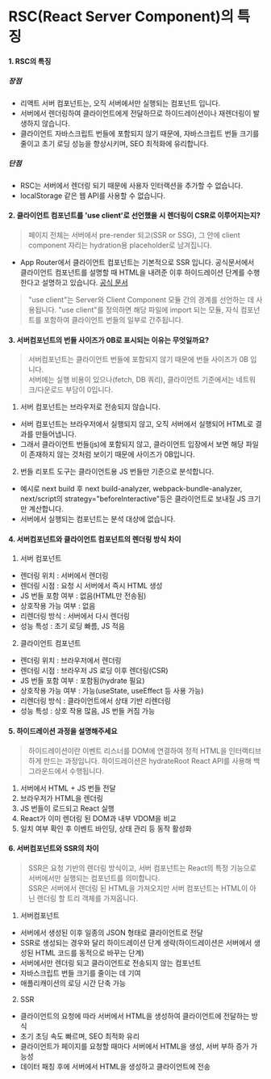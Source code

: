 # RSC(React Server Component)의 특징

#### 1. RSC의 특징

##### 장점

- 리액트 서버 컴포넌트는, 오직 서버에서만 실행되는 컴포넌트 입니다.
- 서버에서 렌더링하여 클라이언트에게 전달하므로 하이드레이션이나 재렌더링이 발생하지 않습니다.
- 클라이언트 자바스크립트 번들에 포함되지 않기 때문에, 자바스크립트 번들 크기를 줄이고 초기 로딩 성능을 향상시키며, SEO 최적화에 유리합니다.

##### 단점

- RSC는 서버에서 렌더링 되기 때문에 사용자 인터랙션을 추가할 수 없습니다.
- localStorage 같은 웹 API를 사용할 수 없습니다.

#### 2. 클라이언트 컴포넌트를 'use client'로 선언했을 시 렌더링이 CSR로 이루어지는지?

> 페이지 전체는 서버에서 pre-render 되고(SSR or SSG), 그 안에 client component 자리는 hydration용 placeholder로 남겨집니다.

- App Router에서 클라이언트 컴포넌트는 기본적으로 SSR 입니다. 공식문서에서 클라이언트 컴포넌트를 설명할 때 HTML을 내려준 이후 하이드레이션 단계를 수행한다고 설명하고 있습니다.
[공식 문서](https://nextjs.org/docs/app/building-your-application/rendering/client-components)

> "use client"는 Server와 Client Component 모듈 간의 경계를 선언하는 데 사용됩니다. "use client"를 정의하면 해당 파일에 import 되는 모듈, 자식 컴포넌트를 포함하여 클라이언트 번들의 일부로 간주됩니다.

#### 3. 서버컴포넌트의 번들 사이즈가 0B로 표시되는 이유는 무엇일까요?

> 서버컴포넌트는 클라이언트 번들에 포함되지 않기 때문에 번들 사이즈가 0B 입니다.  
> 서버에는 실행 비용이 있으나(fetch, DB 쿼리), 클라이언트 기준에서는 네트워크/다운로드 부담이 0입니다.

1. 서버 컴포넌트는 브라우저로 전송되지 않습니다.

- 서버 컴포넌트는 브라우저에서 실행되지 않고, 오직 서버에서 실행되어 HTML로 결과를 만들어냅니다.
- 그래서 클라이언트 번들(js)에 포함되지 않고, 클라이언트 입장에서 보면 해당 파일이 존재하지 않는 것처럼 보이기 때문에 사이즈가 0B입니다.

2. 번들 리포트 도구는 클라이언트용 JS 번들만 기준으로 분석합니다.

- 예시로 next build 후 next build-analyzer, webpack-bundle-analyzer, next/script의 strategy="beforeInteractive"등은 클라이언트로 보내질 JS 크기만 계산합니다.
- 서버에서 실행되는 컴포넌트는 분석 대상에 없습니다.

#### 4. 서버컴포넌트와 클라이언트 컴포넌트의 렌더링 방식 차이

1. 서버 컴포넌트

- 렌더링 위치 : 서버에서 렌더링
- 렌더링 시점 : 요청 시 서버에서 즉시 HTML 생성
- JS 번들 포함 여부 : 없음(HTML만 전송됨)
- 상호작용 가능 여부 : 없음
- 리렌더링 방식 : 서버에서 다시 렌더링
- 성능 특성 : 초기 로딩 빠름, JS 적음

2. 클라이언트 컴포넌트

- 렌더링 위치 : 브라우저에서 렌더링
- 렌더링 시점 : 브라우저 JS 로딩 이후 렌더링(CSR)
- JS 번들 포함 여부 : 포함됨(hydrate 필요)
- 상호작용 가능 여부 : 가능(useState, useEffect 등 사용 가능)
- 리렌더링 방식 : 클라이언트에서 상태 기반 리렌더링
- 성능 특성 : 상호 작용 많음, JS 번들 커짐 가능

#### 5. 하이드레이션 과정을 설명해주세요

> 하이드레이션이란 이벤트 리스너를 DOM에 연결하여 정적 HTML을 인터랙티브하게 만드는 과정입니다. 하이드레이션은 hydrateRoot React API를 사용해 백그라운드에서 수행됩니다.

1. 서버에서 HTML + JS 번들 전달
2. 브라우저가 HTML을 렌더링
3. JS 번들이 로드되고 React 실행
4. React가 이미 렌더링 된 DOM과 내부 VDOM을 비교
5. 일치 여부 확인 후 이벤트 바인딩, 상태 관리 등 동작 활성화


#### 6. 서버컴포넌트와 SSR의 차이

> SSR은 요청 기반의 렌더링 방식이고, 서버 컴포넌트는 React의 특정 기능으로 서버에서만 실행되는 컴포넌트를 의미합니다.       
> SSR은 서버에서 렌더링 된 HTML을 가져오지만 서버 컴포넌트는 HTML이 아닌 렌더링 할 트리 객체를 가져옵니다.

1. 서버컴포넌트
- 서버에서 생성된 이후 일종의 JSON 형태로 클라이언트로 전달
- SSR로 생성되는 경우와 달리 하이드레이션 단계 생략(하이드레이션은 서버에서 생성된 HTML 코드를 동적으로 바꾸는 단계)
- 서버에서만 렌더링 되고 클라이언트로 전송되지 않는 컴포넌트
- 자바스크립트 번들 크기를 줄이는 데 기여
- 애플리캐이션의 로딩 시간 단축 가능

2. SSR
- 클라이언트의 요청에 따라 서버에서 HTML을 생성하여 클라이언트에 전달하는 방식
- 초기 초딩 속도 빠르며, SEO 최적화 유리
- 클라이언트가 페이지를 요청할 때마다 서버에서 HTML을 생성, 서버 부하 증가 가능성
- 데이터 패칭 후에 서버에서 HTML을 생성하고 클라이언트에 전송